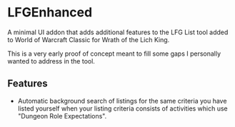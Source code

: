# LFGEnhanced

A minimal UI addon that adds additional features to the LFG List tool added to
World of Warcraft Classic for Wrath of the Lich King.

This is a very early proof of concept meant to fill some gaps I personally
wanted to address in the tool.

## Features

- Automatic background search of listings for the same criteria you have
  listed yourself when your listing criteria consists of activities which use
  "Dungeon Role Expectations".
